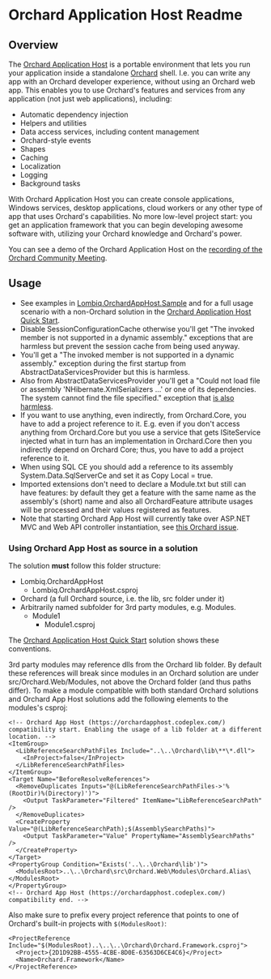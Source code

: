 # Orchard Application Host Readme



## Overview

The [Orchard Application Host](http://orchardapphost.codeplex.com/) is a portable environment that lets you run your application inside a standalone [Orchard](http://orchardproject.net) shell. I.e. you can write any app with an Orchard developer experience, without using an Orchard web app. This enables you to use Orchard's features and services from any application (not just web applications), including:

- Automatic dependency injection
- Helpers and utilities
- Data access services, including content management
- Orchard-style events
- Shapes
- Caching
- Localization
- Logging
- Background tasks

With Orchard Application Host you can create console applications, Windows services, desktop applications, cloud workers or any other type of app that uses Orchard's capabilities. No more low-level project start: you get an application framework that you can begin developing awesome software with, utilizing your Orchard knowledge and Orchard's power.

You can see a demo of the Orchard Application Host on the [recording of the Orchard Community Meeting](https://www.youtube.com/watch?v=_9lf7uZ-Ztk&feature=youtu.be&t=22m55s).


## Usage

- See examples in [Lombiq.OrchardAppHost.Sample](https://orchardapphostsample.codeplex.com/) and for a full usage scenario with a non-Orchard solution in the [Orchard Application Host Quick Start](https://bitbucket.org/Lombiq/orchard-application-host-quick-start).
- Disable SessionConfigurationCache otherwise you'll get "The invoked member is not supported in a dynamic assembly." exceptions that are harmless but prevent the session cache from being used anyway.
- You'll get a "The invoked member is not supported in a dynamic assembly." exception during the first startup from AbstractDataServicesProvider but this is harmless.
-  Also from AbstractDataServicesProvider you'll get a "Could not load file or assembly 'NHibernate.XmlSerializers ...' or one of its dependencies. The system cannot find the file specified." exception that [is also harmless](http://www.mail-archive.com/nhusers@googlegroups.com/msg06041.html).
- If you want to use anything, even indirectly, from Orchard.Core, you have to add a project reference to it. E.g. even if you don't access anything from Orchard.Core but you use a service that gets ISiteService injected what in turn has an implementation in Orchard.Core then you indirectly depend on Orchard Core; thus, you have to add a project reference to it.
- When using SQL CE you should add a reference to its assembly System.Data.SqlServerCe and set it as Copy Local = true.
- Imported extensions don't need to declare a Module.txt but still can have features: by default they get a feature with the same name as the assembly's (short) name and also all OrchardFeature attribute usages will be processed and their values registered as features.
- Note that starting Orchard App Host will currently take over ASP.NET MVC and Web API controller instantiation, see [this Orchard issue](https://orchard.codeplex.com/workitem/20919).

### Using Orchard App Host as source in a solution

The solution **must** follow this folder structure:

- Lombiq.OrchardAppHost
	- Lombiq.OrchardAppHost.csproj
- Orchard (a full Orchard source, i.e. the lib, src folder under it)
- Arbitrarily named subfolder for 3rd party modules, e.g. Modules.
	- Module1
		- Module1.csproj

The [Orchard Application Host Quick Start](https://bitbucket.org/Lombiq/orchard-application-host-quick-start) solution shows these conventions.

3rd party modules may reference dlls from the Orchard lib folder. By default these references will break since modules in an Orchard solution are under src/Orchard.Web/Modules, not above the Orchard folder (and thus paths differ). To make a module compatible with both standard Orchard solutions and Orchard App Host solutions add the following elements to the modules's csproj:
	
	<!-- Orchard App Host (https://orchardapphost.codeplex.com/) compatibility start. Enabling the usage of a lib folder at a different location. -->
	<ItemGroup>
	  <LibReferenceSearchPathFiles Include="..\..\Orchard\lib\**\*.dll">
	    <InProject>false</InProject>
	  </LibReferenceSearchPathFiles>
	</ItemGroup>
	<Target Name="BeforeResolveReferences">
	  <RemoveDuplicates Inputs="@(LibReferenceSearchPathFiles->'%(RootDir)%(Directory)')">
	    <Output TaskParameter="Filtered" ItemName="LibReferenceSearchPath" />
	  </RemoveDuplicates>
	  <CreateProperty Value="@(LibReferenceSearchPath);$(AssemblySearchPaths)">
	    <Output TaskParameter="Value" PropertyName="AssemblySearchPaths" />
	  </CreateProperty>
	</Target>
	<PropertyGroup Condition="Exists('..\..\Orchard\lib')">
	  <ModulesRoot>..\..\Orchard\src\Orchard.Web\Modules\Orchard.Alias\</ModulesRoot>
	</PropertyGroup>
	<!-- Orchard App Host (https://orchardapphost.codeplex.com/) compatibility end. -->

Also make sure to prefix every project reference that points to one of Orchard's built-in projects with `$(ModulesRoot)`:

	<ProjectReference Include="$(ModulesRoot)..\..\..\Orchard\Orchard.Framework.csproj">
	  <Project>{2D1D92BB-4555-4CBE-8D0E-63563D6CE4C6}</Project>
	  <Name>Orchard.Framework</Name>
	</ProjectReference>